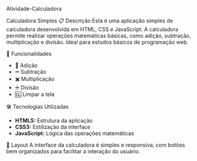 Atividade-Calculadora
 
 Calculadora Simples
 📋 Descrição
Esta é uma aplicação simples de calculadora desenvolvida em HTML, CSS e JavaScript. A calculadora permite realizar operações matemáticas básicas, como adição, subtração, multiplicação e divisão. Ideal para estudos básicos de programação web.

 🚀 Funcionalidades
- 🧮 Adição  
- ➖ Subtração  
- ✖️ Multiplicação  
- ➗ Divisão  
- 🆑 Limpar a tela  


🛠️ Tecnologias Utilizadas
- **HTML5:** Estrutura da aplicação  
- **CSS3:** Estilização da interface  
- **JavaScript:** Lógica das operações matemáticas  



 🎨 Layout
A interface da calculadora é simples e responsiva, com botões bem organizados para facilitar a interação do usuário.  



 
